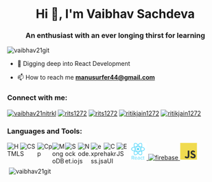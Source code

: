 <h1 align="center">Hi 👋, I'm Vaibhav Sachdeva</h1>
<h3 align="center">An  enthusiast with an ever longing thirst for learning</h3>

<p align="left"> <img src="https://komarev.com/ghpvc/?username=vaibhav21git&label=Profile%20views&color=0e75b6&style=flat" alt="vaibhav21git" /> </p>

- 🌱 Digging deep into React Development

- 📫 How to reach me **manusurfer44@gmail.com**


<h3 align="left">Connect with me:</h3>
<p align="left">
<a href="https://www.linkedin.com/in/vaibhav21nitrkl/" target="blank"><img align="center" src="https://raw.githubusercontent.com/rahuldkjain/github-profile-readme-generator/master/src/images/icons/Social/linked-in-alt.svg" alt="vaibhav21nitrkl" height="30" width="40" /></a>
<a href="https://www.codechef.com/users/manu25907" target="blank"><img align="center" src="https://cdn.jsdelivr.net/npm/simple-icons@3.1.0/icons/codechef.svg" alt="rits1272" height="30" width="40" /></a>
<a href="https://www.hackerrank.com/vaibhavsachdeva2" target="blank"><img align="center" src="https://raw.githubusercontent.com/rahuldkjain/github-profile-readme-generator/master/src/images/icons/Social/hackerrank.svg" alt="rits1272" height="30" width="40" /></a>
<a href="https://www.leetcode.com/vaibhav2103" target="blank"><img align="center" src="https://raw.githubusercontent.com/rahuldkjain/github-profile-readme-generator/master/src/images/icons/Social/leet-code.svg" alt="ritikjain1272" height="30" width="40" /></a>
<a href="https://codeforces.com/profile/StormyAchiever2103" target="blank"><img align="center" src="https://cdn.iconscout.com/icon/free/png-256/code-forces-3521352-2944796.png" alt="ritikjain1272" height="50" width="40" /></a>
</p>

<h3 align="left">Languages and Tools:</h3>
<img align="left" alt="HTML" width="30px" src="https://cdn-icons-png.flaticon.com/512/174/174854.png" />
<img align="left" alt="CSS" width="40px" src="https://i.pinimg.com/originals/a3/2f/83/a32f83aa2c675058e4a05a0fd4da05eb.png" />
<img align="left" alt="Cpp" width="35px" src="https://pics.freeicons.io/uploads/icons/png/9096637371536208089-512.png" />
<p align="left"> </a> <a href="https://reactjs.org/" target="_blank"> <img src="https://raw.githubusercontent.com/devicons/devicon/master/icons/react/react-original-wordmark.svg" alt="react" width="40" height="40"/> </a>
<a href="https://firebase.google.com/" target="_blank"> <img src="https://www.vectorlogo.zone/logos/firebase/firebase-icon.svg" alt="firebase" width="40" height="40"/> </a> 
<a href="https://developer.mozilla.org/en-US/docs/Web/JavaScript" target="_blank"> <img src="https://raw.githubusercontent.com/devicons/devicon/master/icons/javascript/javascript-original.svg" alt="javascript" width="40" height="40"/> </a>
<img align="left" alt="MongoDB" width="30px" src="https://www.vectorlogo.zone/logos/mongodb/mongodb-icon.svg" />
<img align="left" alt="Socket.io" width="30px" src="https://upload.wikimedia.org/wikipedia/commons/9/96/Socket-io.svg" />
<img align="left" alt="Node.js" width="30px" src="https://everythingiknows.com/wp-content/uploads/2022/04/node-js-new.png" />
<img align="left" alt="express.js" width="30px" src="https://spng.pngfind.com/pngs/s/136-1363736_express-js-icon-png-transparent-png.png" />
<a href="https://chakra-ui.com/" target="_blank"><img align="left" alt="ChakraUI" width="30px" src="https://pbs.twimg.com/profile_images/1244925541448286208/rzylUjaf_400x400.jpg" /></a>
<img align="left" alt="EJS" width="30px" src="https://encrypted-tbn0.gstatic.com/images?q=tbn:ANd9GcS6pJyfkMz2SmehRXPHxQvDrMhciqv7ZeHRO2B-lHSoBjL5P0Zfza8ZJlWvwkoJbvS8atY&usqp=CAU" />
</p>

<p>&nbsp;<img align="center" src="https://github-readme-stats.vercel.app/api?username=vaibhav21git&show_icons=true&locale=en" alt="vaibhav21git" /></p>
